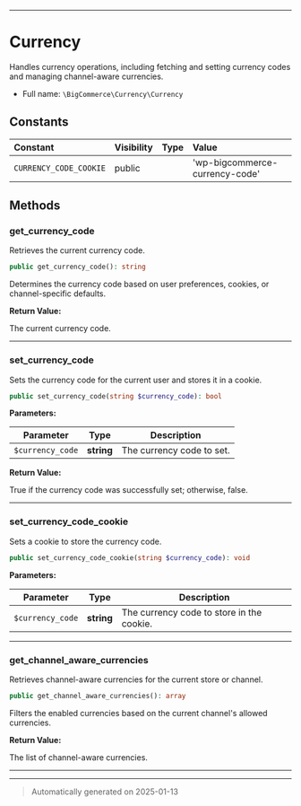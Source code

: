 ***

# Currency

Handles currency operations, including fetching and setting currency codes and managing channel-aware currencies.



* Full name: `\BigCommerce\Currency\Currency`


## Constants

| Constant | Visibility | Type | Value |
|:---------|:-----------|:-----|:------|
|`CURRENCY_CODE_COOKIE`|public| |&#039;wp-bigcommerce-currency-code&#039;|


## Methods


### get_currency_code

Retrieves the current currency code.

```php
public get_currency_code(): string
```

Determines the currency code based on user preferences, cookies, or channel-specific defaults.







**Return Value:**

The current currency code.




***

### set_currency_code

Sets the currency code for the current user and stores it in a cookie.

```php
public set_currency_code(string $currency_code): bool
```








**Parameters:**

| Parameter | Type | Description |
|-----------|------|-------------|
| `$currency_code` | **string** | The currency code to set. |


**Return Value:**

True if the currency code was successfully set; otherwise, false.




***

### set_currency_code_cookie

Sets a cookie to store the currency code.

```php
public set_currency_code_cookie(string $currency_code): void
```








**Parameters:**

| Parameter | Type | Description |
|-----------|------|-------------|
| `$currency_code` | **string** | The currency code to store in the cookie. |





***

### get_channel_aware_currencies

Retrieves channel-aware currencies for the current store or channel.

```php
public get_channel_aware_currencies(): array
```

Filters the enabled currencies based on the current channel's allowed currencies.







**Return Value:**

The list of channel-aware currencies.




***


***
> Automatically generated on 2025-01-13
